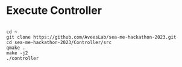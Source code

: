# Execute Controller

<pre>
<code>
cd ~
git clone https://github.com/AveesLab/sea-me-hackathon-2023.git
cd sea-me-hackathon-2023/Controller/src
qmake .
make -j2
./controller
</code>
</pre>
